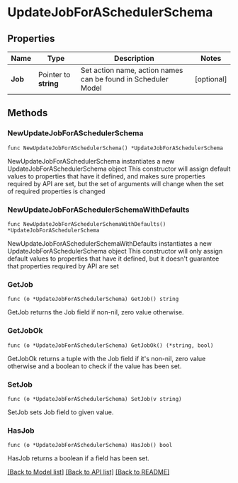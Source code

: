 # UpdateJobForASchedulerSchema

## Properties

Name | Type | Description | Notes
------------ | ------------- | ------------- | -------------
**Job** | Pointer to **string** | Set action name, action names can be found in Scheduler Model | [optional] 

## Methods

### NewUpdateJobForASchedulerSchema

`func NewUpdateJobForASchedulerSchema() *UpdateJobForASchedulerSchema`

NewUpdateJobForASchedulerSchema instantiates a new UpdateJobForASchedulerSchema object
This constructor will assign default values to properties that have it defined,
and makes sure properties required by API are set, but the set of arguments
will change when the set of required properties is changed

### NewUpdateJobForASchedulerSchemaWithDefaults

`func NewUpdateJobForASchedulerSchemaWithDefaults() *UpdateJobForASchedulerSchema`

NewUpdateJobForASchedulerSchemaWithDefaults instantiates a new UpdateJobForASchedulerSchema object
This constructor will only assign default values to properties that have it defined,
but it doesn't guarantee that properties required by API are set

### GetJob

`func (o *UpdateJobForASchedulerSchema) GetJob() string`

GetJob returns the Job field if non-nil, zero value otherwise.

### GetJobOk

`func (o *UpdateJobForASchedulerSchema) GetJobOk() (*string, bool)`

GetJobOk returns a tuple with the Job field if it's non-nil, zero value otherwise
and a boolean to check if the value has been set.

### SetJob

`func (o *UpdateJobForASchedulerSchema) SetJob(v string)`

SetJob sets Job field to given value.

### HasJob

`func (o *UpdateJobForASchedulerSchema) HasJob() bool`

HasJob returns a boolean if a field has been set.


[[Back to Model list]](../README.md#documentation-for-models) [[Back to API list]](../README.md#documentation-for-api-endpoints) [[Back to README]](../README.md)


